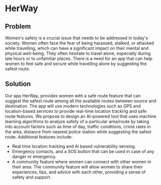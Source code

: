 # HerWay
## Problem
Women's safety is a crucial issue that needs to be addressed in today's society. Women often face the fear of being harassed, stalked, or attacked while travelling, which can have a significant impact on their mental and physical well-being. They often hesitate to travel alone, especially during late hours or to unfamiliar places. There is a need for an app that can help women to feel safe and secure while travelling alone by suggesting the safest route.
## Solution
Our app HerWay, provides women with a safe route feature that can suggest the safest route among all the available routes between source and destination. The app will use modern technologies such as GPS and location-based services to provide real-time location tracking and safe route features.
We propose to design an AI-powered tool that uses machine learning algorithms to analyze safety of a particular area/route by taking into account factors such as time of day, traffic conditions, crime rates in the area, distance from nearest police station while suggesting the safest route. Additional features include:
* Real time location tracking and Ai based vulnerability sensing.
* Emergency contacts, and a SOS button that can be used in case of any danger or emergency.
* A community feature where women can connect with other women in their area. The community feature will allow women to share their experiences, tips, and advice with each other, providing a sense of safety and support.
